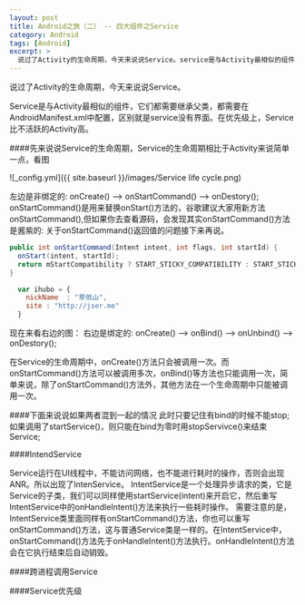 ```yaml
---
layout: post
title: Android之旅（二） -- 四大组件之Service
category: Android
tags: [Android]
excerpt: >
  说过了Activity的生命周期，今天来说说Service。service是与Activity最相似的组件，它们都需要继承父类，都需要在
---
```


说过了Activity的生命周期，今天来说说Service。

Service是与Activity最相似的组件，它们都需要继承父类，都需要在AndroidManifest.xml中配置，区别就是service没有界面。在优先级上，Service比不活跃的Activity高。

####先来说说Service的生命周期，Service的生命周期相比于Activity来说简单一点，看图

![_config.yml]({{ site.baseurl }}/images/Service life cycle.png)  

左边是非绑定的: onCreate() --> onStartCommand() --> onDestory();
    onStartCommand()是用来替换onStart()方法的，谷歌建议大家用新方法onStartCommand(),但如果你去查看源码，会发现其实onStartCommand()方法是酱紫的: 关于onStartCommand()返回值的问题接下来再说。

``` java
public int onStartCommand(Intent intent, int flags, int startId) {
  onStart(intent, startId);
  return mStartCompatibility ? START_STICKY_COMPATIBILITY : START_STICKY;
}
```
```javascript
  var ihubo = {
    nickName  : "草依山",
    site : "http://jser.me"
  }
```

现在来看右边的图：
右边是绑定的: onCreate() --> onBind() --> onUnbind() --> onDestory();

在Service的生命周期中，onCreate()方法只会被调用一次。而onStartCommand()方法可以被调用多次，onBind()等方法也只能调用一次，简单来说，除了onStartCommand()方法外，其他方法在一个生命周期中只能被调用一次。

####下面来说说如果两者混到一起的情况
此时只要记住有bind的时候不能stop;
如果调用了startService()，则只能在bind为零时用stopServivce()来结束Service;

####IntendService

Service运行在UI线程中，不能访问网络，也不能进行耗时的操作，否则会出现ANR。所以出现了IntenService。
IntentService是一个处理异步请求的类，它是Service的子类，我们可以同样使用startService(intent)来开启它，然后重写IntentService中的onHandleIntent()方法来执行一些耗时操作。
需要注意的是，IntentService类里面同样有onStartCommand()方法，你也可以重写onStartCommand()方法，这与普通Service类是一样的。在IntentService中，onStartCommand()方法先于onHandleIntent()方法执行。onHandleIntent()方法会在它执行结束后自动销毁。

####跨进程调用Service




####Service优先级


























